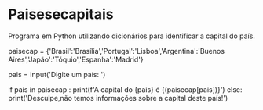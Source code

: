 # Paisesecapitais
Programa em Python utilizando dicionários para identificar a capital do país.

paisecap = {'Brasil':'Brasília','Portugal':'Lisboa','Argentina':'Buenos Aires','Japão':'Tóquio','Espanha':'Madrid'}

pais = input('Digite um país: ')

if pais in paisecap :
   print(f'A capital do {pais} é {(paisecap[pais])}')
else:
  print('Desculpe,não temos informações sobre a capital deste país!')
